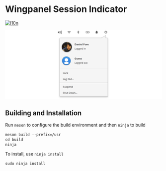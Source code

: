 # Wingpanel Session Indicator
[![l10n](https://l10n.elementary.io/widgets/wingpanel/wingpanel-indicator-session/svg-badge.svg)](https://l10n.elementary.io/projects/wingpanel/wingpanel-indicator-session)

![Screenshot](data/screenshot.png?raw=true)

## Building and Installation

Run `meson` to configure the build environment and then `ninja` to build

    meson build --prefix=/usr
    cd build
    ninja

To install, use `ninja install`

    sudo ninja install
